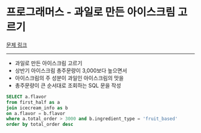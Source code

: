 # 프로그래머스 - 과일로 만든 아이스크림 고르기

[문제 링크](https://school.programmers.co.kr/learn/courses/30/lessons/133025)

---

- 과일로 만든 아이스크림 고르기
- 상반기 아이스크림 총주문량이 3,000보다 높으면서
- 아이스크림의 주 성분이 과일인 아이스크림의 맛을
- 총주문량이 큰 순서대로 조회하는 SQL 문을 작성

```sql
SELECT a.flavor
from first_half as a
join icecream_info as b
on a.flavor = b.flavor
where a.total_order > 3000 and b.ingredient_type = 'fruit_based'
order by total_order desc
```

